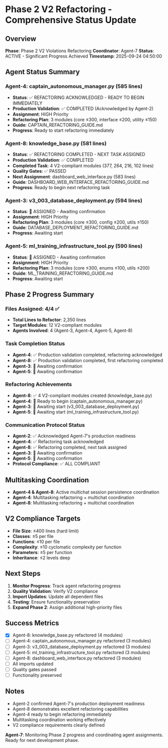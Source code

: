 # Phase 2 V2 Refactoring - Comprehensive Status Update

## Overview
**Phase**: Phase 2 V2 Violations Refactoring
**Coordinator**: Agent-7
**Status**: ACTIVE - Significant Progress Achieved
**Timestamp**: 2025-09-24 04:50:00

## Agent Status Summary

### Agent-4: captain_autonomous_manager.py (585 lines)
- **Status**: ✅ REFACTORING ACKNOWLEDGED - READY TO BEGIN IMMEDIATELY
- **Production Validation**: ✅ COMPLETED (Acknowledged by Agent-2)
- **Assignment**: HIGH Priority
- **Refactoring Plan**: 3 modules (core ≤300, interface ≤200, utility ≤150)
- **Guide**: CAPTAIN_REFACTORING_GUIDE.md
- **Progress**: Ready to start refactoring immediately

### Agent-8: knowledge_base.py (581 lines)
- **Status**: ✅ REFACTORING COMPLETED - NEXT TASK ASSIGNED
- **Production Validation**: ✅ COMPLETED
- **Completed Task**: 4 V2-compliant modules (377, 264, 216, 102 lines)
- **Quality Gates**: ✅ PASSED
- **Next Assignment**: dashboard_web_interface.py (583 lines)
- **Guide**: DASHBOARD_WEB_INTERFACE_REFACTORING_GUIDE.md
- **Progress**: Ready to begin next refactoring task

### Agent-3: v3_003_database_deployment.py (594 lines)
- **Status**: 🔄 ASSIGNED - Awaiting confirmation
- **Assignment**: HIGH Priority
- **Refactoring Plan**: 3 modules (core ≤300, config ≤200, utils ≤150)
- **Guide**: DATABASE_DEPLOYMENT_REFACTORING_GUIDE.md
- **Progress**: Awaiting start

### Agent-5: ml_training_infrastructure_tool.py (590 lines)
- **Status**: 🔄 ASSIGNED - Awaiting confirmation
- **Assignment**: HIGH Priority
- **Refactoring Plan**: 3 modules (core ≤300, enums ≤100, utils ≤200)
- **Guide**: ML_TRAINING_REFACTORING_GUIDE.md
- **Progress**: Awaiting start

## Phase 2 Progress Summary

### Files Assigned: 4/4 ✅
- **Total Lines to Refactor**: 2,350 lines
- **Target Modules**: 12 V2-compliant modules
- **Agents Involved**: 4 (Agent-3, Agent-4, Agent-5, Agent-8)

### Task Completion Status
- **Agent-4**: ✅ Production validation completed, refactoring acknowledged
- **Agent-8**: ✅ Production validation completed, first refactoring completed
- **Agent-3**: 🔄 Awaiting confirmation
- **Agent-5**: 🔄 Awaiting confirmation

### Refactoring Achievements
- **Agent-8**: ✅ 4 V2-compliant modules created (knowledge_base.py)
- **Agent-4**: 🔄 Ready to begin (captain_autonomous_manager.py)
- **Agent-3**: 🔄 Awaiting start (v3_003_database_deployment.py)
- **Agent-5**: 🔄 Awaiting start (ml_training_infrastructure_tool.py)

### Communication Protocol Status
- **Agent-2**: ✅ Acknowledged Agent-7's production readiness
- **Agent-4**: ✅ Refactoring task acknowledged
- **Agent-8**: ✅ Refactoring completed, next task assigned
- **Agent-3**: 🔄 Awaiting confirmation
- **Agent-5**: 🔄 Awaiting confirmation
- **Protocol Compliance**: ✅ ALL COMPLIANT

## Multitasking Coordination
- **Agent-4 & Agent-8**: Active multichat session persistence coordination
- **Agent-4**: Multitasking refactoring + multichat coordination
- **Agent-8**: Multitasking refactoring + multichat coordination

## V2 Compliance Targets
- **File Size**: ≤400 lines (hard limit)
- **Classes**: ≤5 per file
- **Functions**: ≤10 per file
- **Complexity**: ≤10 cyclomatic complexity per function
- **Parameters**: ≤5 per function
- **Inheritance**: ≤2 levels deep

## Next Steps
1. **Monitor Progress**: Track agent refactoring progress
2. **Quality Validation**: Verify V2 compliance
3. **Import Updates**: Update all dependent files
4. **Testing**: Ensure functionality preservation
5. **Expand Phase 2**: Assign additional high-priority files

## Success Metrics
- [x] Agent-8: knowledge_base.py refactored (4 modules)
- [ ] Agent-4: captain_autonomous_manager.py refactored (3 modules)
- [ ] Agent-3: v3_003_database_deployment.py refactored (3 modules)
- [ ] Agent-5: ml_training_infrastructure_tool.py refactored (3 modules)
- [ ] Agent-8: dashboard_web_interface.py refactored (3 modules)
- [ ] All imports updated
- [ ] Quality gates passed
- [ ] Functionality preserved

## Notes
- Agent-2 confirmed Agent-7's production deployment readiness
- Agent-8 demonstrates excellent refactoring capabilities
- Agent-4 ready to begin refactoring immediately
- Multitasking coordination working effectively
- V2 compliance requirements clearly defined

**Agent-7**: Monitoring Phase 2 progress and coordinating agent assignments. Ready for next development phase.




